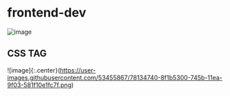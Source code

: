 # frontend-dev


![image](https://user-images.githubusercontent.com/53455867/78132753-431adf00-7458-11ea-875c-706e8772c21a.png)


## CSS TAG
![image]{:.center}(https://user-images.githubusercontent.com/53455867/78134740-8f1b5300-745b-11ea-9f03-581f10e1fc7f.png)
